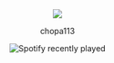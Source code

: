 <div id="header" align="center">
<img src="https://media.tenor.com/MSaZhCBPynQAAAAC/blue-lock-anime.gif">
  <p>chopa113</p>
  
![Spotify recently played](https://spotify-recently-played-readme.vercel.app/api?user=31eoma6noyy67k4tpwfqxi52qsge&unique={true|1|on|yes})
</div>
